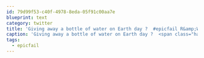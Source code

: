 ```yaml
---
id: 79d99f53-c40f-4978-8eda-05f91c00aa7e
blueprint: text
category: twitter
title: 'Giving away a bottle of water on Earth day ?  #epicfail R&amp;W.  How far did you ship that water?'
caption: 'Giving away a bottle of water on Earth day ?  <span class="hashtag hashtag_local">#<a href="http://tweettemp.darylchymko.ca/?tag=epicfail">epicfail</a> R&amp;W.  How far did you ship that water?'
tags:
  - epicfail
---
```

